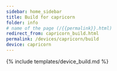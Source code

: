 ```yaml
---
sidebar: home_sidebar
title: Build for capricorn
folder: info
# name of the page (/{{permalink}}.html)
redirect_from: capricorn_build.html
permalink: /devices/capricorn/build
device: capricorn
---
```

{% include templates/device_build.md %}
